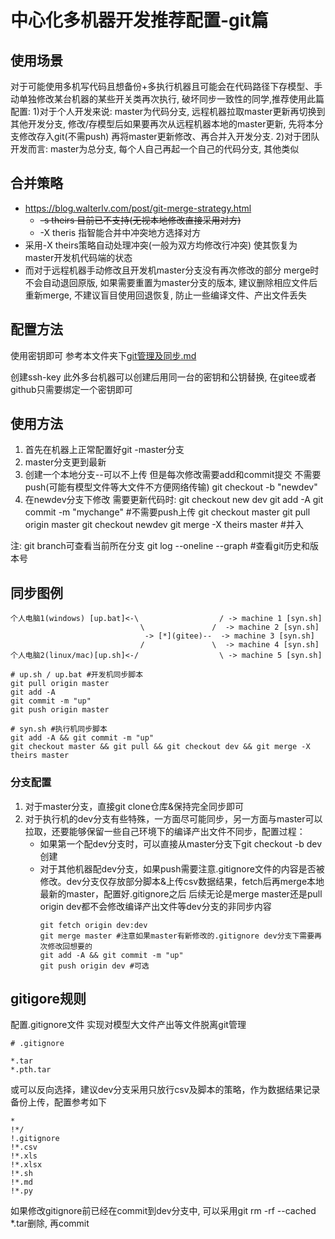 # 中心化多机器开发推荐配置-git篇

## 使用场景

对于可能使用多机写代码且想备份+多执行机器且可能会在代码路径下存模型、手动单独修改某台机器的某些开关类再次执行, 破坏同步一致性的同学,推荐使用此篇配置:
1)对于个人开发来说: master为代码分支, 远程机器拉取master更新再切换到其他开发分支, 修改/存模型后如果要再次从远程机器本地的master更新, 先将本分支修改存入git(不需push) 再将master更新修改、再合并入开发分支.
2)对于团队开发而言: master为总分支, 每个人自己再起一个自己的代码分支, 其他类似

## 合并策略

- https://blog.walterlv.com/post/git-merge-strategy.html
  - ~~-s theirs 目前已不支持(无视本地修改直接采用对方)~~
  - -X theris 指智能合并中冲突地方选择对方
- 采用-X theirs策略自动处理冲突(一般为双方均修改行冲突) 使其恢复为master开发机代码端的状态
- 而对于远程机器手动修改且开发机master分支没有再次修改的部分 merge时不会自动退回原版, 如果需要重置为master分支的版本, 建议删除相应文件后重新merge, 不建议盲目使用回退恢复, 防止一些编译文件、产出文件丢失

## 配置方法

使用密钥即可 参考本文件夹下[git管理及同步.md](git管理及同步.md)

创建ssh-key 此外多台机器可以创建后用同一台的密钥和公钥替换, 在gitee或者github只需要绑定一个密钥即可

## 使用方法

1. 首先在机器上正常配置好git -master分支
2. master分支更到最新
3. 创建一个本地分支--可以不上传 但是每次修改需要add和commit提交 不需要push(可能有模型文件等大文件不方便网络传输)
   git checkout -b "newdev"
4. 在newdev分支下修改  需要更新代码时:
   git checkout new dev
   git add -A
   git commit -m "mychange" #不需要push上传
   git checkout master
   git pull origin master
   git checkout newdev
   git merge -X theirs master #并入

注: git branch可查看当前所在分支
git log --oneline --graph #查看git历史和版本号

## 同步图例

```
个人电脑1(windows) [up.bat]<-\                  / -> machine 1 [syn.sh]
                             \               /  -> machine 2 [syn.sh]
                              -> [*](gitee)--  -> machine 3 [syn.sh]
                             /               \  -> machine 4 [syn.sh]
个人电脑2(linux/mac)[up.sh]<-/                  \ -> machine 5 [syn.sh]
```

```
# up.sh / up.bat #开发机同步脚本
git pull origin master
git add -A
git commit -m "up"
git push origin master

```

```
# syn.sh #执行机同步脚本
git add -A && git commit -m "up"
git checkout master && git pull && git checkout dev && git merge -X theirs master
```

### 分支配置
1. 对于master分支，直接git clone仓库&保持完全同步即可
2. 对于执行机的dev分支有些特殊，一方面尽可能同步，另一方面与master可以拉取，还要能够保留一些自己环境下的编译产出文件不同步，配置过程：  
   - 如果第一个配dev分支时，可以直接从master分支下git checkout -b dev创建
   - 对于其他机器配dev分支，如果push需要注意.gitignore文件的内容是否被修改。dev分支仅存放部分脚本&上传csv数据结果，fetch后再merge本地最新的master，配置好.gitignore之后 后续无论是merge master还是pull origin dev都不会修改编译产出文件等dev分支的非同步内容  
      ```
      git fetch origin dev:dev
      git merge master #注意如果master有新修改的.gitignore dev分支下需要再次修改回想要的
      git add -A && git commit -m "up"
      git push origin dev #可选
      ```

## gitigore规则

配置.gitignore文件 实现对模型大文件产出等文件脱离git管理

```
# .gitignore

*.tar
*.pth.tar
```

或可以反向选择，建议dev分支采用只放行csv及脚本的策略，作为数据结果记录备份上传，配置参考如下  
```
*
!*/
!.gitignore
!*.csv
!*.xls
!*.xlsx
!*.sh
!*.md
!*.py

```

如果修改gitignore前已经在commit到dev分支中, 可以采用git rm -rf --cached *.tar删除, 再commit


